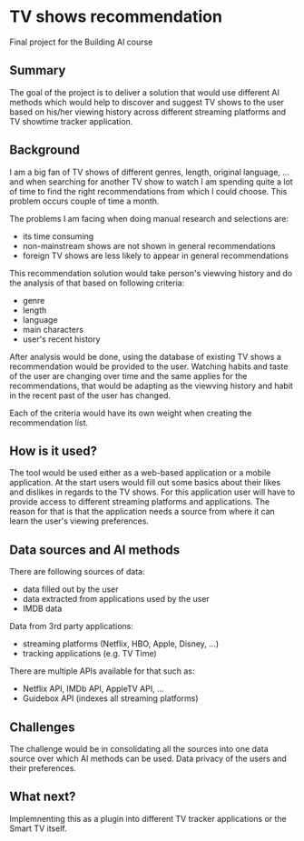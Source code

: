 # TV shows recommendation

Final project for the Building AI course

## Summary

The goal of the project is to deliver a solution that would use different AI methods which would help to discover and suggest TV shows to the user based on his/her viewing history across different streaming platforms and TV showtime tracker application.


## Background

I am a big fan of TV shows of different genres, length, original language, ... and when searching for another TV show to watch I am spending quite a lot of time to find the right recommendations from which I could choose. This problem occurs couple of time a month.

The problems I am facing when doing manual research and selections are:
* its time consuming
* non-mainstream shows are not shown in general recommendations
* foreign TV shows are less likely to appear in general recommendations

This recommendation solution would take person's viewving history and do the analysis of that based on following criteria:
- genre
- length
- language
- main characters
- user's recent history

After analysis would be done, using the database of existing TV shows a recommendation would be provided to the user. Watching habits and taste of the user are changing over time and the same applies for the recommendations, that would be adapting as the viewving history and habit in the recent past of the user has changed.

Each of the criteria would have its own weight when creating the recommendation list.

## How is it used?

The tool would be used either as a web-based application or a mobile application. 
At the start users would fill out some basics about their likes and dislikes in regards to the TV shows. For this application user will have to provide access to different streaming platforms and applications. The reason for that is that the application needs a source from where it can learn the user's viewing preferences.

## Data sources and AI methods

There are following sources of data:
- data filled out by the user
- data extracted from applications used by the user
- IMDB data

Data from 3rd party applications:
- streaming platforms (Netflix, HBO, Apple, Disney, ...)
- tracking applications (e.g. TV Time)

There are multiple APIs available for that such as:
- Netflix API, IMDb API, AppleTV API, ...
- Guidebox API (indexes all streaming platforms)

## Challenges

The challenge would be in consolidating all the sources into one data source over which AI methods can be used.
Data privacy of the users and their preferences.


## What next?

Implemnenting this as a plugin into different TV tracker applications or the Smart TV itself.
